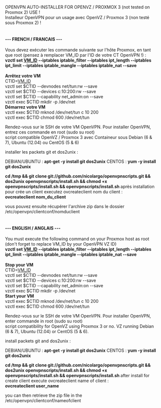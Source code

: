 OPENVPN AUTO-INSTALLER FOR OPENVZ / PROXMOX 3 (not tested on Proxmox 2) USE !<br />
Installeur OpenVPN pour un usage avec OpenVZ / Proxmox 3 (non testé sous Proxmox 2) !<br />
<br />
<h4>--- FRENCH / FRANCAIS ---</h4>

Vous devez exécuter les commande suivante sur l'hôte Proxmox, en tant que root (pensez à remplacer VM_ID par l'ID de votre CT OpenVPN !) : <br />
<b>vzctl set <u>VM_ID</u> --iptables iptable_filter --iptables ipt_length --iptables ipt_limit --iptables iptable_mangle --iptables iptable_nat --save</b>
<br />
<br /><b>Arrêtez votre VM</b>
<br />CTID=<u>VM_ID</u>
<br />vzctl set $CTID --devnodes net/tun:rw --save
<br />vzctl set $CTID --devices c:10:200:rw --save
<br />vzctl set $CTID --capability net_admin:on --save
<br />vzctl exec $CTID mkdir -p /dev/net
<br /><b>Démarrez votre VM</b>
<br />vzctl exec $CTID mknod /dev/net/tun c 10 200
<br />vzctl exec $CTID chmod 600 /dev/net/tun

Rendez-vous sur le SSH de votre VM OpenVPN. Pour installer OpenVPN, entrez ces commande en root (sudo su root)<br />
script compatible OpenVZ / Proxmox 3 avec Containeur sous Debian (6 & 7), Ubuntu (12.04) ou CentOS (5 & 6)

installer les packets git et dos2unix :

DEBIAN/UBUNTU : <b>apt-get -y install git dos2unix</b>
CENTOS : <b>yum -y install git dos2unix</b>

<b>cd /tmp && git clone git://github.com/nicolargo/openvpnscripts.git && dos2unix openvpnscripts/install.sh && chmod +x openvpnscripts/install.sh  && openvpnscripts/install.sh
</b>
après installation pour crée un client executez ovcreateclient nom du client :<br />
<b>ovcreateclient nom_du_client</b>

vous pouvez ensuite récupérer l'archive zip dans le dossier /etc/openvpn/clientconf/nomduclient
<br />
<br />
<h4>--- ENGLISH / ANGLAIS ---</h4>

You must execute the following command on your Proxmox host as root (don't forget to replace VM_ID by your OpenVPN VZ ID)<br />
<b>vzctl set <u>VM_ID</u> --iptables iptable_filter --iptables ipt_length --iptables ipt_limit --iptables iptable_mangle --iptables iptable_nat --save</b>
<br />
<br /><b>Stop your VM</b>
<br />CTID=<u>VM_ID</u>
<br />vzctl set $CTID --devnodes net/tun:rw --save
<br />vzctl set $CTID --devices c:10:200:rw --save
<br />vzctl set $CTID --capability net_admin:on --save
<br />vzctl exec $CTID mkdir -p /dev/net
<br /><b>Start your VM</b>
<br />vzctl exec $CTID mknod /dev/net/tun c 10 200
<br />vzctl exec $CTID chmod 600 /dev/net/tun

Rendez-vous sur le SSH de votre VM OpenVPN. Pour installer OpenVPN, enter commande in root (sudo su root)<br />
script compatibility for OpenVZ using Proxmox 3 or no. VZ running Debian (6 & 7), Ubuntu (12.04) or CentOS (5 & 6).

install packets git and dos2unix :

DEBIAN/UBUNTU : <b>apt-get -y install git dos2unix</b>
CENTOS : <b>yum -y install git dos2unix</b>

<b>cd /tmp && git clone git://github.com/nicolargo/openvpnscripts.git && dos2unix openvpnscripts/install.sh && chmod +x openvpnscripts/install.sh  && openvpnscripts/install.sh
</b>
after install for create client execute ovcreateclient name of client :<br />
<b>ovcreateclient user_name</b>

you can then retrieve the zip file in the /etc/openvpn/clientconf/nameofclient
